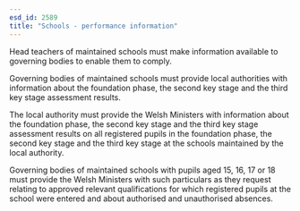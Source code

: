 ```yaml
---
esd_id: 2589
title: "Schools - performance information"
---
```


Head teachers of maintained schools must make information available to governing bodies to enable them to comply. 

Governing bodies of maintained schools must provide local authorities with information about the foundation phase, the second key stage and the third key stage assessment results.

The local authority must provide the Welsh Ministers with information about the foundation phase, the second key stage and the third key stage assessment results on all registered pupils in the foundation phase, the second key stage and the third key stage at the schools maintained by the local authority.

Governing bodies of maintained schools with pupils aged 15, 16, 17 or 18 must provide the Welsh Ministers with such particulars as they request relating to approved relevant qualifications for which registered pupils at the school were entered and about authorised and unauthorised absences.

